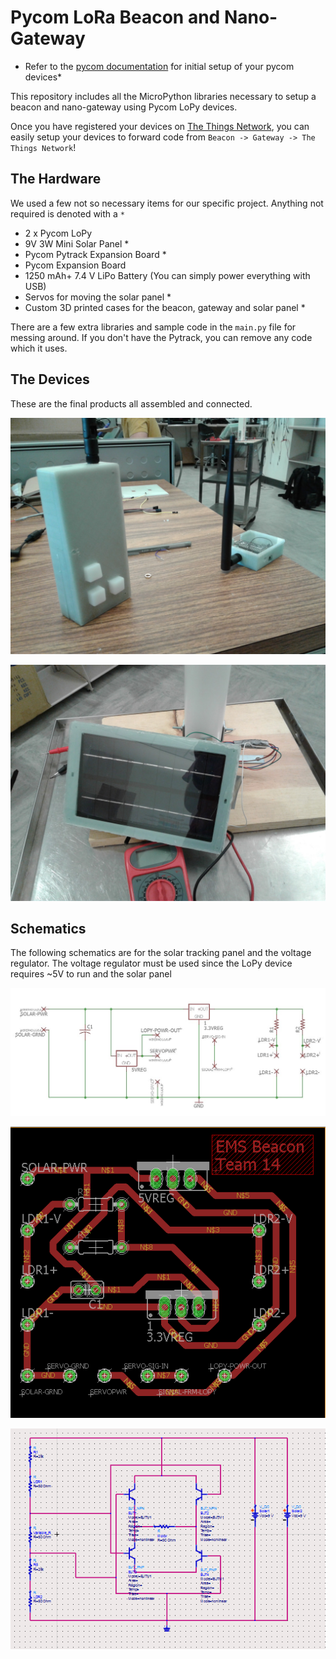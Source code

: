 # Pycom LoRa Beacon and Nano-Gateway

* Refer to the [pycom documentation](https://docs.pycom.io/) for initial setup of your pycom devices*

This repository includes all the MicroPython libraries necessary to setup a beacon and nano-gateway using Pycom LoPy devices.

Once you have registered your devices on [The Things Network](https://www.thethingsnetwork.org/), you can easily setup your devices to forward code from `Beacon -> Gateway -> The Things Network`!

## The Hardware
We used a few not so necessary items for our specific project. Anything not required is denoted with a `*`
- 2 x Pycom LoPy
- 9V 3W Mini Solar Panel *
- Pycom Pytrack Expansion Board *
- Pycom Expansion Board
- 1250 mAh+ 7.4 V LiPo Battery (You can simply power everything with USB)
- Servos for moving the solar panel *
- Custom 3D printed cases for the beacon, gateway and solar panel *



There are a few extra libraries and sample code in the `main.py` file for messing around. If you don't have the Pytrack, you can remove any code which it uses.

## The Devices

These are the final products all assembled and connected.

![Beacon and Gateway](static/images/beacon_gateway.jpg)

![Solar Panel](static/images/solar_panel.jpg)

## Schematics

The following schematics are for the solar tracking panel and the voltage regulator. The voltage regulator must be used since the LoPy device requires ~5V to run and the solar panel 

![Solar Circuit Schematic](static/images/solar_circuit1.jpg)

![Solar Circuit Board Layout](static/images/solar_circuit2.png)

![Solar Tracking Circuit](static/images/solar_tracker.PNG)